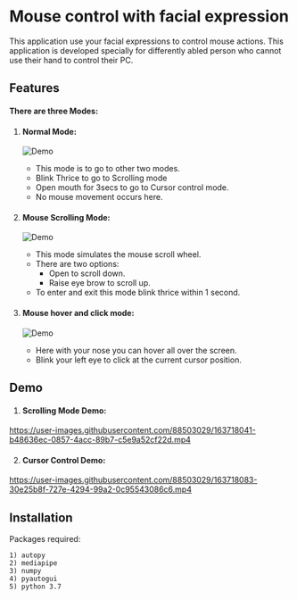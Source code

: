 # Mouse control with facial expression

This application use your facial expressions to control mouse actions.
This application is developed specially for differently abled person 
who cannot use their hand to control their PC.







## Features
#### There are three Modes:

1) #### Normal Mode:
    ![Demo](https://user-images.githubusercontent.com/88503029/163718363-fc217fe8-3df3-49e8-a28c-1b05751a3c5f.png)
    * This mode is to go to other two modes.
    * Blink Thrice to go to Scrolling mode
    * Open mouth for 3secs to go to Cursor control mode.
    * No mouse movement occurs here.
    
2) #### Mouse Scrolling Mode:
     ![Demo](https://user-images.githubusercontent.com/88503029/163718361-6cc40dc4-c1cd-4a88-ab9c-4f628e0b6d5d.png)
     * This mode simulates the mouse scroll wheel.
     * There are two options:
         * Open to scroll down.
         * Raise eye brow to scroll up.
     * To enter and exit this mode blink thrice within 1 second.
     
3) #### Mouse hover and click mode:
    ![Demo](https://user-images.githubusercontent.com/88503029/163718365-215a4a71-f387-4ee0-b78f-8f5d75371e89.png)
    * Here with your nose you can hover all over the screen.
    * Blink your left eye to click at the current cursor position.
    
## Demo

1) #### Scrolling Mode Demo:


https://user-images.githubusercontent.com/88503029/163718041-b48636ec-0857-4acc-89b7-c5e9a52cf22d.mp4

2) #### Cursor Control Demo:


https://user-images.githubusercontent.com/88503029/163718083-30e25b8f-727e-4294-99a2-0c95543086c6.mp4
## Installation
Packages required:

    1) autopy
    2) mediapipe
    3) numpy
    4) pyautogui
    5) python 3.7 



    
